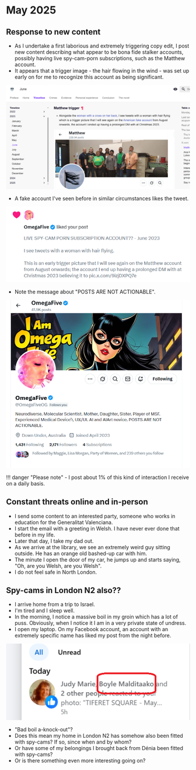 # May 2025

## Response to new content

- As I undertake a first laborious and extremely triggering copy edit, I post new content describing what appear to be bona fide stalker accounts, possibly having live spy-cam-porn subscriptions, such as the Matthew account.
- It appears that a trigger image - the hair flowing in the wind - was set up early on for me to recognize this account as being significant.

[![Matthew trigger](../../content/images/fake-accounts/matthew-trigger.png)](https://fearandloathinginlasmarinas.com/timeline/2023/june/#matthew-trigger)

- A fake account I've seen before in similar circumstances likes the tweet. 

![Posts not actionable like](../../content/images/fake-accounts/posts-are-not-actionable-like.png)

- Note the message about "POSTS ARE NOT ACTIONABLE".

![Posts not actionable](../../content/images/fake-accounts/posts-are-not-actionable.png)

!!! danger "Please note"
    - I post about 1% of this kind of interaction I receive on a daily basis.

## Constant threats online and in-person

- I send some content to an interested party, someone who works in education for the Generalitat Valenciana.
- I start the email with a greeting in Welsh. I have never ever done that before in my life.
- Later that day, I take my dad out.
- As we arrive at the library, we see an extremely weird guy sitting outside. He has an orange old bashed-up car with him.
- The minute I open the door of my car, he jumps up and starts saying, "Oh, are you Welsh, are you Welsh".
- I do not feel safe in North London.

## Spy-cams in London N2 also??

- I arrive home from a trip to Israel.
- I'm tired and I sleep well.
- In the morning, I notice a massive boil in my groin which has a lot of puss. Obviously, when I notice it I am in a very private state of undress.
- I open my laptop. On my Facebook account, an account with an extremely specific name has liked my post from the night before.

![Boyle Malditaako](../../content/images/cameras-in-n2-red-border.png)

- "Bad boil a-knock-out"?
- Does this mean my home in London N2 has somehow also been fitted with spy-cams? If so, since when and by whom?
- Or have some of my belongings I brought back from Dénia been fitted with spy-cams?
- Or is there something even more interesting going on?
